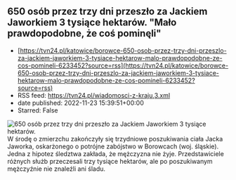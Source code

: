 ## 650 osób przez trzy dni przeszło za Jackiem Jaworkiem 3 tysiące hektarów. "Mało prawdopodobne, że coś pominęli"
 - [https://tvn24.pl/katowice/borowce-650-osob-przez-trzy-dni-przeszlo-za-jackiem-jaworkiem-3-tysiace-hektarow-malo-prawdopodobne-ze-cos-pomineli-6233452?source=rss](https://tvn24.pl/katowice/borowce-650-osob-przez-trzy-dni-przeszlo-za-jackiem-jaworkiem-3-tysiace-hektarow-malo-prawdopodobne-ze-cos-pomineli-6233452?source=rss)
 - RSS feed: https://tvn24.pl/wiadomosci-z-kraju,3.xml
 - date published: 2022-11-23 15:39:51+00:00
 - Starred: False

<img alt="650 osób przez trzy dni przeszło za Jackiem Jaworkiem 3 tysiące hektarów. " src="https://tvn24.pl/katowice/cdn-zdjecie-ibzaut-poszukiwania-jacka-jaworka-6233521/alternates/LANDSCAPE_1280" />
    W środę o zmierzchu zakończyły się trzydniowe poszukiwania ciała Jacka Jaworka, oskarżonego o potrójne zabójstwo w Borowcach (woj. śląskie). Jedna z hipotez śledztwa zakłada, że mężczyzna nie żyje. Przedstawiciele różnych służb przeczesali trzy tysiące hektarów, ale po poszukiwanym mężczyźnie nie znaleźli ani śladu.
